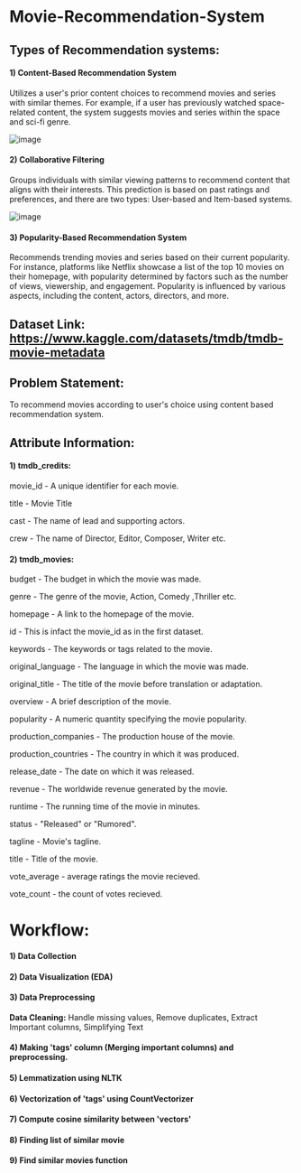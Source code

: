 # Movie-Recommendation-System

## Types of Recommendation systems:

#### 1) Content-Based Recommendation System
Utilizes a user's prior content choices to recommend movies and series with similar themes. For example, if a user has previously watched space-related content, the system suggests movies and series within the space and sci-fi genre.

![image](https://github.com/Vidul1524/CodeClauseInternship_MovieRecommendationSystem/assets/141549841/f729a622-3b9f-4168-98be-511660afac02)



#### 2) Collaborative Filtering
Groups individuals with similar viewing patterns to recommend content that aligns with their interests. This prediction is based on past ratings and preferences, and there are two types: User-based and Item-based systems.

![image](https://github.com/Vidul1524/CodeClauseInternship_MovieRecommendationSystem/assets/141549841/99c40c2c-b43e-4ece-9231-15b15ddf85c4)


#### 3) Popularity-Based Recommendation System
Recommends trending movies and series based on their current popularity. For instance, platforms like Netflix showcase a list of the top 10 movies on their homepage, with popularity determined by factors such as the number of views, viewership, and engagement. Popularity is influenced by various aspects, including the content, actors, directors, and more.


## Dataset Link: https://www.kaggle.com/datasets/tmdb/tmdb-movie-metadata

## Problem Statement:

To recommend movies according to user's choice using content based recommendation system.


## Attribute Information:

#### **1)** tmdb_credits:
movie_id - A unique identifier for each movie.

title - Movie Title

cast - The name of lead and supporting actors.

crew - The name of Director, Editor, Composer, Writer etc.

#### **2)** tmdb_movies:
budget - The budget in which the movie was made.

genre - The genre of the movie, Action, Comedy ,Thriller etc.

homepage - A link to the homepage of the movie.

id - This is infact the movie_id as in the first dataset.

keywords - The keywords or tags related to the movie.

original_language - The language in which the movie was made.

original_title - The title of the movie before translation or adaptation.

overview - A brief description of the movie.

popularity - A numeric quantity specifying the movie popularity.

production_companies - The production house of the movie.

production_countries - The country in which it was produced.

release_date - The date on which it was released.

revenue - The worldwide revenue generated by the movie.

runtime - The running time of the movie in minutes.

status - "Released" or "Rumored".

tagline - Movie's tagline.

title - Title of the movie.

vote_average - average ratings the movie recieved.

vote_count - the count of votes recieved.

# Workflow:
#### 1) Data Collection
#### 2) Data Visualization (EDA)
#### 3) Data Preprocessing
  **Data Cleaning:** Handle missing values, Remove duplicates, Extract Important columns, Simplifying Text
#### 4) Making 'tags' column (Merging important columns) and preprocessing.
#### 5) Lemmatization using NLTK
#### 6) Vectorization of 'tags' using CountVectorizer
#### 7) Compute cosine similarity between 'vectors'
#### 8) Finding list of similar movie
#### 9) Find similar movies function
